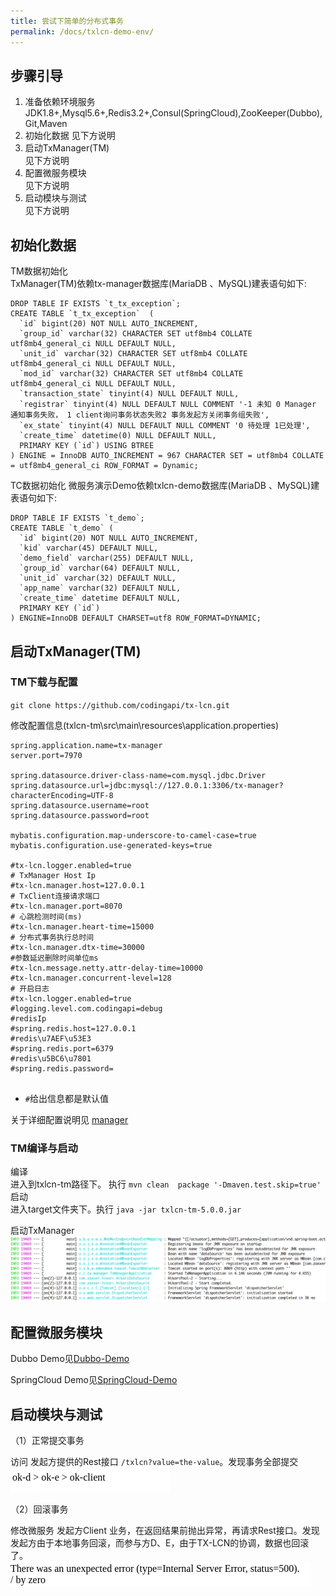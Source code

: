 ```yaml
---
title: 尝试下简单的分布式事务
permalink: /docs/txlcn-demo-env/
---
```



## 步骤引导

1. 准备依赖环境服务  
    JDK1.8+,Mysql5.6+,Redis3.2+,Consul(SpringCloud),ZooKeeper(Dubbo),Git,Maven
2. 初始化数据
    见下方说明
3. 启动TxManager(TM)  
    见下方说明
4. 配置微服务模块  
    见下方说明
5. 启动模块与测试  
    见下方说明

## 初始化数据

TM数据初始化   
TxManager(TM)依赖tx-manager数据库(MariaDB 、MySQL)建表语句如下:      
```$xslt
DROP TABLE IF EXISTS `t_tx_exception`;
CREATE TABLE `t_tx_exception`  (
  `id` bigint(20) NOT NULL AUTO_INCREMENT,
  `group_id` varchar(32) CHARACTER SET utf8mb4 COLLATE utf8mb4_general_ci NULL DEFAULT NULL,
  `unit_id` varchar(32) CHARACTER SET utf8mb4 COLLATE utf8mb4_general_ci NULL DEFAULT NULL,
  `mod_id` varchar(32) CHARACTER SET utf8mb4 COLLATE utf8mb4_general_ci NULL DEFAULT NULL,
  `transaction_state` tinyint(4) NULL DEFAULT NULL,
  `registrar` tinyint(4) NULL DEFAULT NULL COMMENT '-1 未知 0 Manager 通知事务失败， 1 client询问事务状态失败2 事务发起方关闭事务组失败',
  `ex_state` tinyint(4) NULL DEFAULT NULL COMMENT '0 待处理 1已处理',
  `create_time` datetime(0) NULL DEFAULT NULL,
  PRIMARY KEY (`id`) USING BTREE
) ENGINE = InnoDB AUTO_INCREMENT = 967 CHARACTER SET = utf8mb4 COLLATE = utf8mb4_general_ci ROW_FORMAT = Dynamic;

```

TC数据初始化
微服务演示Demo依赖txlcn-demo数据库(MariaDB 、MySQL)建表语句如下:            
```$xslt
DROP TABLE IF EXISTS `t_demo`;
CREATE TABLE `t_demo` (
  `id` bigint(20) NOT NULL AUTO_INCREMENT,
  `kid` varchar(45) DEFAULT NULL,
  `demo_field` varchar(255) DEFAULT NULL,
  `group_id` varchar(64) DEFAULT NULL,
  `unit_id` varchar(32) DEFAULT NULL,
  `app_name` varchar(32) DEFAULT NULL,
  `create_time` datetime DEFAULT NULL,
  PRIMARY KEY (`id`)
) ENGINE=InnoDB DEFAULT CHARSET=utf8 ROW_FORMAT=DYNAMIC;
```
## 启动TxManager(TM)

### TM下载与配置

`git clone https://github.com/codingapi/tx-lcn.git `

修改配置信息(txlcn-tm\src\main\resources\application.properties)

```
spring.application.name=tx-manager
server.port=7970

spring.datasource.driver-class-name=com.mysql.jdbc.Driver
spring.datasource.url=jdbc:mysql://127.0.0.1:3306/tx-manager?characterEncoding=UTF-8
spring.datasource.username=root
spring.datasource.password=root

mybatis.configuration.map-underscore-to-camel-case=true
mybatis.configuration.use-generated-keys=true

#tx-lcn.logger.enabled=true
# TxManager Host Ip
#tx-lcn.manager.host=127.0.0.1
# TxClient连接请求端口
#tx-lcn.manager.port=8070
# 心跳检测时间(ms)
#tx-lcn.manager.heart-time=15000
# 分布式事务执行总时间
#tx-lcn.manager.dtx-time=30000
#参数延迟删除时间单位ms
#tx-lcn.message.netty.attr-delay-time=10000
#tx-lcn.manager.concurrent-level=128
# 开启日志
#tx-lcn.logger.enabled=true
#logging.level.com.codingapi=debug
#redisIp
#spring.redis.host=127.0.0.1
#redis\u7AEF\u53E3
#spring.redis.port=6379
#redis\u5BC6\u7801
#spring.redis.password=


```
* `#`给出信息都是默认值

关于详细配置说明见 [manager](setting/manager.md)

### TM编译与启动

编译  
进入到txlcn-tm路径下。 执行 `mvn clean  package '-Dmaven.test.skip=true'`   
启动  
进入target文件夹下。执行 `java -jar txlcn-tm-5.0.0.jar `

启动TxManager
![tx-manager](../../../img/docs/tx_manager.png)


## 配置微服务模块 

Dubbo Demo见[Dubbo-Demo](dubbo.html)

SpringCloud Demo见[SpringCloud-Demo](springcloud.html)


## 启动模块与测试  
（1）正常提交事务

访问 发起方提供的Rest接口 `/txlcn?value=the-value`。发现事务全部提交  
![result](../../../img/docs/result.png)

（2）回滚事务

修改微服务 发起方Client 业务，在返回结果前抛出异常，再请求Rest接口。发现发起方由于本地事务回滚，而参与方D、E，由于TX-LCN的协调，数据也回滚了。  
![error_result](../../../img/docs/error-result.png)
